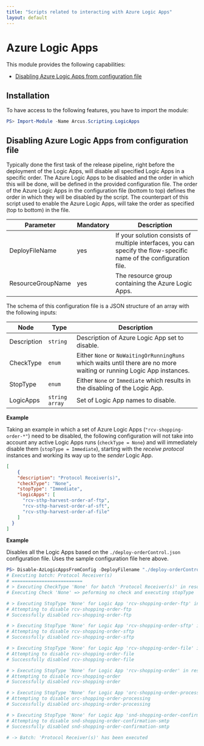 ```yaml
---
title: "Scripts related to interacting with Azure Logic Apps"
layout: default
---
```


# Azure Logic Apps

This module provides the following capabilities:
- [Disabling Azure Logic Apps from configuration file](#disabling-azure-logic-apps-from-configuration-file)

## Installation

To have access to the following features, you have to import the module:

```powershell
PS> Import-Module -Name Arcus.Scripting.LogicApps
```

## Disabling Azure Logic Apps from configuration file

Typically done the first task of the release pipeline, right before the deployment of the Logic Apps, will disable all specified Logic Apps in a specific order. 
The Azure Logic Apps to be disabled and the order in which this will be done, will be defined in the provided configuration file.
The order of the Azure Logic Apps in the configuration file (bottom to top) defines the order in which they will be disabled by the script. The counterpart of this script used to enable the Azure Logic Apps, will take the order as specified (top to bottom) in the file.

| Parameter         | Mandatory | Description                                                                                                        |
| ----------------- | --------- | ------------------------------------------------------------------------------------------------------------------ |
| DeployFileName    | yes       | If your solution consists of multiple interfaces, you can specify the flow-specific name of the configuration file. |
| ResourceGroupName | yes       | The resource group containing the Azure Logic Apps.                                                                |

The schema of this configuration file is a JSON structure of an array with the following inputs:

| Node        | Type            | Description                                                                                                           |
| ----------- | --------------- | --------------------------------------------------------------------------------------------------------------------- |
| Description | `string`        | Description of Azure Logic App set to disable.                                                                        |
| CheckType   | `enum`          | Either `None` or `NoWaitingOrRunningRuns` which waits until there are no more waiting or running Logic App instances. |
| StopType    | `enum`          | Either `None` or `Immediate` which results in the disabling of the Logic App.                                         |
| LogicApps   | `string array`  | Set of Logic App names to disable.                                                                                    |

**Example**

Taking an example in which a set of Azure Logic Apps (`"rcv-shopping-order-*"`) need to be disabled, the following configuration will not take into account any active Logic Apps runs (`checkType = None`) and will immediately disable them (`stopType = Immediate`), starting with the _receive protocol_ instances and working its way up to the _sender_ Logic App.

```json
[
    {
    "description": "Protocol Receiver(s)",
    "checkType": "None",
    "stopType": "Immediate",
    "logicApps": [
      "rcv-sthp-harvest-order-af-ftp",
      "rcv-sthp-harvest-order-af-sft",
      "rcv-sthp-harvest-order-af-file"
    ]
  }
]
```

**Example**

Disables all the Logic Apps based on the `./deploy-orderControl.json` configuration file.
Uses the sample configuration file here above.

```powershell
PS> Disable-AzLogicAppsFromConfig -DeployFilename "./deploy-orderControl" -ResourceGroupName "my-resource-group"
# Executing batch: Protocol Receiver(s)
# ==========================
# > Executing CheckType 'None' for batch 'Protocol Receiver(s)' in resource group 'my-resource-group'"
# Executing Check 'None' => peforming no check and executing stopType

# > Executing StopType 'None' for Logic App 'rcv-shopping-order-ftp' in resource group 'my-resource-group'
# Attempting to disable rcv-shopping-order-ftp
# Successfully disabled rcv-shopping-order-ftp

# > Executing StopType 'None' for Logic App 'rcv-shopping-order-sftp' in resource group 'my-resource-group'
# Attempting to disable rcv-shopping-order-sftp
# Successfully disabled rcv-shopping-order-sftp

# > Executing StopType 'None' for Logic App 'rcv-shopping-order-file' in resource group 'my-resource-group'
# Attempting to disable rcv-shopping-order-file
# Successfully disabled rcv-shopping-order-file

# > Executing StopType 'None' for Logic App 'rcv-shopping-order' in resource group 'my-resource-group'
# Attempting to disable rcv-shopping-order
# Successfully disabled rcv-shopping-order

# > Executing StopType 'None' for Logic App 'orc-shopping-order-processing' in resource group 'my-resource-group'
# Attempting to disable orc-shopping-order-processing
# Successfully disabled orc-shopping-order-processing

# > Executing StopType 'None' for Logic App 'snd-shopping-order-confirmation-smtp' in resource group 'my-resource-group'
# Attempting to disable snd-shopping-order-confirmation-smtp
# Successfully disabled snd-shopping-order-confirmation-smtp

# -> Batch: 'Protocol Receiver(s)' has been executed
```
